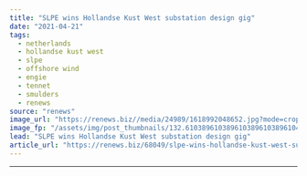 ```yaml
---
title: "SLPE wins Hollandse Kust West substation design gig"
date: "2021-04-21"
tags: 
  - netherlands
  - hollandse kust west
  - slpe
  - offshore wind
  - engie
  - tennet
  - smulders
  - renews
source: "renews"
image_url: "https://renews.biz//media/24989/1618992048652.jpg?mode=crop&width=770&heightratio=0.6103896103896103896103896104&slimmage=true"
image_fp: "/assets/img/post_thumbnails/132.6103896103896103896103896104&slimmage=true"
lead: "SLPE wins Hollandse Kust West substation design gig"
article_url: "https://renews.biz/68049/slpe-wins-hollandse-kust-west-substation-design-gig/"
---
```


---
